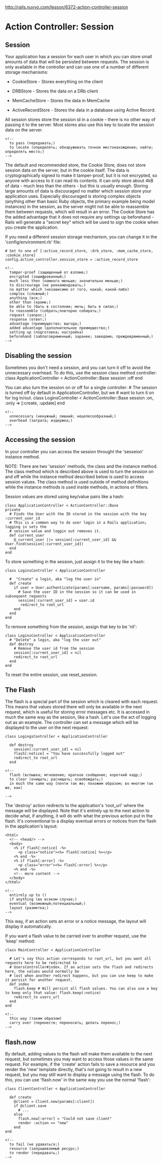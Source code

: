 ﻿http://rails.nuvvo.com/lesson/6372-action-controller-session
# Action Controller: Session #

## Session ##

Your application has a session for each user in which you can store small amounts of data that will be persisted between requests. The session is only available in the controller and can use one of a number of different storage mechanisms:

* CookieStore - Stores everything on the client
* DRBStore - Stores the data on a DRb client
* MemCacheStore - Stores the data in MemCache
* ActiveRecordStore - Stores the data in a database using Active Record.

	<!-- 
	  to persist (продолжать существовать;)
	-->

All session stores store the session id in a cookie - there is no other way of passing it to the server. Most stores also use this key to locate the session data on the server.
	
	<!--
	  to pass (передавать;)
	  to locate (определять; обнаруживать точное местонахождение; найти; определять место;)
	-->

The default and recommended store, the Cookie Store, does not store session data on the server, but in the cookie itself. The data is cryptographically signed to make it tamper-proof, but it is not encrypted, so anyone with access to it can read its contents. It can only store about 4kB of data - much less than the others - but this is usually enough. Storing large amounts of data is discouraged no matter which session store your application uses. Expecially discouraged is storing complex objects (anything other than basic Ruby objects, the primary example being model instances) in the session, as the server might not be able to reassemble them between requests, which will result in an error. The Cookie Store has the added advantage that it does not require any settings up beforehand - Rails will generate a "secret key" which will be used to sign the cookie when you create the application.

If you need a different session storage mechanism, you can change it in the 'config/environment.rb' file:

	# Set to one of [:active_record_store, :drb_store, :mem_cache_store, :cookie_store]
	config.action_controller.session_store = :active_record_store

	<!--
	  tamper-proof (защищенный от взлома;)
	  encrypted (зашифрованный;)
	  much less then (намного меньше; значительно меньше;)
	  to discrourage (не реккомендовать;)
	  no matter which (независимо от того, какой; какой-либо)
	  complex (сложный;)
	  anything (все;)
	  other than (кроме;) 
	  be able to (быть в состоянии; мочь; быть в силах;)
	  to reassemble (собрать;повторно собирать;)
	  request (запрос;)
	  response (ответ;)
	  advantage (преимущество; выгода;)
	  added advantage (дополнительное преимущество;)
	  setting up (подготовка; настройка) 
	  beforehand (заблаговременный; заранее; заведомо; преждевременный;)	
	-->

## Disabling the session ##

Sometimes you don't need a session, and you can turn it off to avoid the unnecessary overhead. To do this, use the session class method controller:
	class ApplicationController < ActionController::Base
	  session :off
	end

You can also turn the session on or off for a single controller:
	# The session is turned off by default in ApplicationController, but we 
	# want to turn it on for log in/out.
	class LoginsController < ActionController::Base
	  session :on, :only => [:create, :update]
	end

	<!--
	  unnecessary (ненужный; лишний; нецелесообразный;)
	  overhead (затрата; издержка;)
	-->

## Accessing the session ##

In your controller you can access the session throught the 'sesseion' instance method.

NOTE: There are two 'session' methods, the class and the instance method. The class method which is described above is used to turn the session on and off while the instance method described below is used to access session values. The class method is used outside of method definitions while the instance methods is used inside methods, in actions or filters.

Session values are stored using key/value pairs like a hash:

	class ApplicationController < ActionController::Base
	private
	  # Finds the User with the ID stored in the session with the key :current_user_id
	  # This is a common way to do user login in a Rails application; logging in sets the 
	  # session value and loggin out removes it.
	  def current_user
	    @_current_user ||= session[:current_user_id] && User.find(session[:current_user_id])
	  end
	end

To store something in the session, just assign it to the key like a hash:
	
	class LoginsController < ApplicationController

	  #  "Create" a login, aka "log the user in"
	  def create
	    if user = User.authenticate(params[:username, params[:password])
	      # Save the user ID in the session so it can be used in subsequent requests
	      session[:current_user_id] = user.id
	       redirect_to root_url
	    end
	  end
	end

To remove something from the session, assign that key to be 'nil':

	class LoginsController < ApplicationController
	  # "Delete" a login, aka "log the user out"
	  def destroy
	    # Remove the user id from the session
	    session[:current_user_id] = nil
	    redirect_to root_url
	  end
	end

To reset the entire session, use reset_session.
	  
## The Flash ##

The flash is a special part of the session which is cleared with each request. This means that values stored there will only be available in the next request, which is useful for storing error messages etc. It is accessed in much the same way as the session, like a hash. Let's use the act of logging out as an example. The controller can set a message which will be displayed to the user on the next request:

	class LogingsController < ApplicationController

	  def destroy
	    session[:current_user_id] = nil
	    flash[:notice] = "You have successfully logged out"
	    redirect_to root_url
	  end

	<!--
	  flash (вспышка; мгновение; краткое сообщение; короткий кадр;)
	  to clear (очищать; расчищать; освобождать;)
	  in much the same way (почти так же; похожим образом; во многом так же, как)

	-->

The 'destroy' action redirects to the application's 'root_url' where the message will be displayed. Note that it's entirely up to the next action to decide what, if anything, it will do with what the previous action put in the flash. It's conventional to a display eventual errors or notices from the flash in the application's layout:

	<html>
	  <!-- <head/> -->
	  <body>
	    <% if flash[:notice] -%>
	      <p class="notice"><%= flash[:notice] %></p>
	    <% end -%>
	    <% if flash[:error] -%>
	      <p class="error"><%= flash[:error] %></p>
	    <% end -%>
	    <!-- more content -->
	  </body>
	</html>

	<!--
	  entirely up to ()
	  if anything (во всяком случае;)
	  eventual (возможный;потенциальный;)
	  layout (разметка;)
	-->


This way, if an action sets an error or a notice message, the layout will display it automatically.

If you want a flash value to be carried over to another request, use the 'keep' method:

	class MainController < ApplicationController

	  # Let's say this action corresponds to root_url, but you want all requests here to be redirected to 
	  # UsersController#index. If an action sets the flash and redirects here, the values would normally be 
	  # lost when another redirect happens, but you can use keep to make it persist for another request.
	  def index
	    flash.keep # Will persist all flash values. You can also use a key to keep only that value: flash.keep(:notice)
	    redirect_to users_url
	  end
	end
	
	<!--
	  this way (таким образом)
	  carry over (перенести; переносить; делать перенос;)
	-->  

## flash.now ##

By default, adding values to the flash will make them available to the next request, but sometimes you may want to access those values in the same request. For example, if the 'create' action fails to save a resource and you render the 'new' template directly, that's not going to result in a new request, but you may still want to display a message using the flash. To do this, you can use 'flash.now' in the same way you use the normal 'flash':

	class ClientController < ApplicationController

	  def create
	    @client = Client.new(params[:client])
	    if @client.save
	      # ...
	    else
	      flash.now[:error] = "Could not save client"
	      render :action => "new"
	    end
	end

	<!--
	  to fail (не удаваться;)
	  resource (запрашиваемый ресурс;)
	  to render (передавать;)
	-->

	
